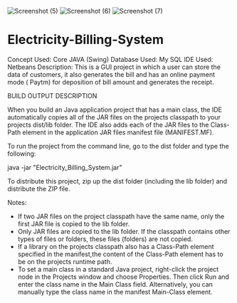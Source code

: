 ![Screenshot (5)](https://user-images.githubusercontent.com/73656057/103225537-1f85b600-4950-11eb-81f2-42e59a2b596c.png)
![Screenshot (6)](https://user-images.githubusercontent.com/73656057/103225864-deda6c80-4950-11eb-83cc-29767be8617c.png)
![Screenshot (7)](https://user-images.githubusercontent.com/73656057/103226179-88216280-4951-11eb-8178-5ab3234833ee.png)
# Electricity-Billing-System
Concept Used: Core JAVA (Swing) 
Database Used: My SQL
IDE Used: Netbeans
Description: This is a GUI project in which a user can store the data of customers, 
it also generates the bill and has an online payment mode ( Paytm) for deposition of 
bill amount and generates the receipt.


BUILD OUTPUT DESCRIPTION


When you build an Java application project that has a main class, the IDE
automatically copies all of the JAR
files on the projects classpath to your projects dist/lib folder. The IDE
also adds each of the JAR files to the Class-Path element in the application
JAR files manifest file (MANIFEST.MF).

To run the project from the command line, go to the dist folder and
type the following:

java -jar "Electricity_Billing_System.jar" 

To distribute this project, zip up the dist folder (including the lib folder)
and distribute the ZIP file.

Notes:

* If two JAR files on the project classpath have the same name, only the first
JAR file is copied to the lib folder.
* Only JAR files are copied to the lib folder.
If the classpath contains other types of files or folders, these files (folders)
are not copied.
* If a library on the projects classpath also has a Class-Path element
specified in the manifest,the content of the Class-Path element has to be on
the projects runtime path.
* To set a main class in a standard Java project, right-click the project node
in the Projects window and choose Properties. Then click Run and enter the
class name in the Main Class field. Alternatively, you can manually type the
class name in the manifest Main-Class element.
